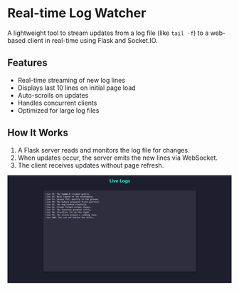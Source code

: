 # Real-time Log Watcher

A lightweight tool to stream updates from a log file (like `tail -f`) to a web-based client in real-time using Flask and Socket.IO.

## Features

- Real-time streaming of new log lines
- Displays last 10 lines on initial page load
- Auto-scrolls on updates
- Handles concurrent clients
- Optimized for large log files

## How It Works

1. A Flask server reads and monitors the log file for changes.
2. When updates occur, the server emits the new lines via WebSocket.
3. The client receives updates without page refresh.



![UI-0](images/img0.png)
